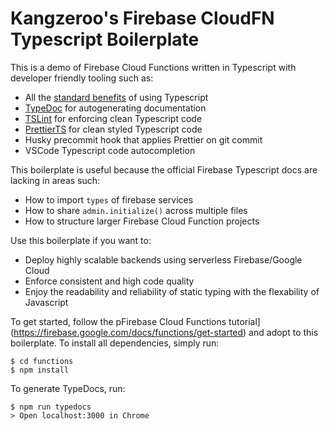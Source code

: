 # Kangzeroo's Firebase CloudFN Typescript Boilerplate

This is a demo of Firebase Cloud Functions written in Typescript with developer friendly tooling such as:

- All the [standard benefits](https://apiumhub.com/tech-blog-barcelona/top-typescript-advantages/) of using Typescript
- [TypeDoc](https://typedoc.org/) for autogenerating documentation
- [TSLint](https://palantir.github.io/tslint/) for enforcing clean Typescript code
- [PrettierTS](https://prettier.io/) for clean styled Typescript code
- Husky precommit hook that applies Prettier on git commit
- VSCode Typescript code autocompletion

This boilerplate is useful because the official Firebase Typescript docs are lacking in areas such:

- How to import `types` of firebase services
- How to share `admin.initialize()` across multiple files
- How to structure larger Firebase Cloud Function projects

Use this boilerplate if you want to:

- Deploy highly scalable backends using serverless Firebase/Google Cloud
- Enforce consistent and high code quality
- Enjoy the readability and reliability of static typing with the flexability of Javascript

To get started, follow the pFirebase Cloud Functions tutorial](https://firebase.google.com/docs/functions/get-started) and adopt to this boilerplate. To install all dependencies, simply run:

```
$ cd functions
$ npm install
```

To generate TypeDocs, run:
```
$ npm run typedocs
> Open localhost:3000 in Chrome
```